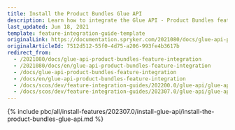 ```yaml
---
title: Install the Product Bundles Glue API
description: Learn how to integrate the Glue API - Product Bundles feature into a Spryker project.
last_updated: Jun 18, 2021
template: feature-integration-guide-template
originalLink: https://documentation.spryker.com/2021080/docs/glue-api-product-bundles-feature-integration
originalArticleId: 7512d512-55f0-4d75-a206-993fe4b3617b
redirect_from:
  - /2021080/docs/glue-api-product-bundles-feature-integration
  - /2021080/docs/en/glue-api-product-bundles-feature-integration
  - /docs/glue-api-product-bundles-feature-integration
  - /docs/en/glue-api-product-bundles-feature-integration
  - /docs/scos/dev/feature-integration-guides/202200.0/glue-api/glue-api-product-bundles-feature-integration.html
  - /docs/scos/dev/feature-integration-guides/202307.0/glue-api/glue-api-product-bundles-feature-integration.html
---
```


{% include pbc/all/install-features/202307.0/install-glue-api/install-the-product-bundles-glue-api.md %} <!-- To edit, see /_includes/pbc/all/install-features/202307.0/install-glue-api/install-the-product-bundles-glue-api.md -->
